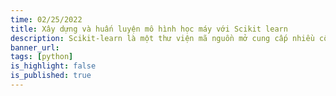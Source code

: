 ```yaml
---
time: 02/25/2022
title: Xây dựng và huấn luyện mô hình học máy với Scikit learn
description: Scikit-learn là một thư viện mã nguồn mở cung cấp nhiều công cụ học máy phổ biến và mạnh mẽ. Scikit-learn hỗ trợ xây dựng, huấn luyện và đánh giá mô hình học máy một cách dễ dàng và hiệu quả. Scikit-learn được sử dụng rộng rãi trong cả quá trình nghiên cứu phát triển và triển khai các ứng dụng học máy.
banner_url:
tags: [python]
is_highlight: false
is_published: true
---
```

